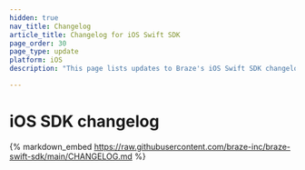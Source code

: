 ```yaml
---
hidden: true
nav_title: Changelog
article_title: Changelog for iOS Swift SDK
page_order: 30
page_type: update
platform: iOS
description: "This page lists updates to Braze's iOS Swift SDK changelog."

---
```


# iOS SDK changelog

{% markdown_embed https://raw.githubusercontent.com/braze-inc/braze-swift-sdk/main/CHANGELOG.md %}
